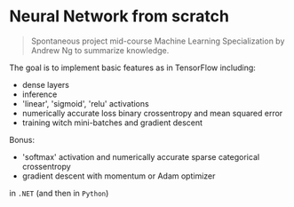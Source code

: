 # Neural Network from scratch

> Spontaneous project mid-course Machine Learning Specialization by Andrew Ng to summarize knowledge.

The goal is to implement basic features as in TensorFlow including:
- dense layers
- inference
- 'linear', 'sigmoid', 'relu' activations
- numerically accurate loss binary crossentropy and mean squared error
- training witch mini-batches and gradient descent

Bonus:
- 'softmax' activation and numerically accurate sparse categorical crossentropy
- gradient descent with momentum or Adam optimizer

in `.NET` (and then in `Python`)


